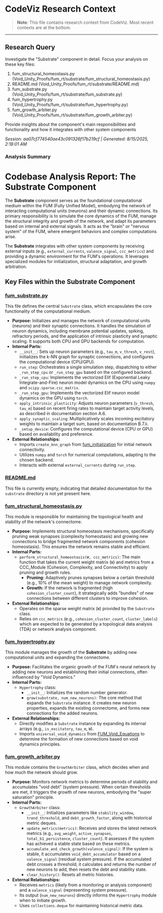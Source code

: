 # CodeViz Research Context

> **Note**: This file contains research context from CodeViz. Most recent contexts are at the bottom.

---

## Research Query

Investigate the "Substrate" component in detail. Focus your analysis on these key files:
1. fum_structural_homeostasis.py (Void_Unity_Proofs/fum_rt/substrate/fum_structural_homeostasis.py)
2. README.md (Void_Unity_Proofs/fum_rt/substrate/README.md)
3. fum_substrate.py (Void_Unity_Proofs/fum_rt/substrate/fum_substrate.py)
4. fum_hypertrophy.py (Void_Unity_Proofs/fum_rt/substrate/fum_hypertrophy.py)
5. fum_growth_arbiter.py (Void_Unity_Proofs/fum_rt/substrate/fum_growth_arbiter.py)

Provide insights about the component's main responsibilities and functionality and how it integrates with other system components

*Session: aa07cf774540ae43c091326f17b219cf | Generated: 8/15/2025, 2:18:01 AM*

### Analysis Summary

# Codebase Analysis Report: The **Substrate** Component

The **Substrate** component serves as the foundational computational medium within the FUM (Fully Unified Model), embodying the network of interacting computational units (neurons) and their dynamic connections. Its primary responsibility is to simulate the core dynamics of the FUM, manage the structural integrity and growth of the network, and adapt its parameters based on internal and external signals. It acts as the "brain" or "nervous system" of the FUM, where emergent behaviors and complex computations arise.

The **Substrate** integrates with other system components by receiving external inputs (e.g., `external_currents`, `valence_signal`, `ccc_metrics`) and providing a dynamic environment for the FUM's operations. It leverages specialized modules for initialization, structural adaptation, and growth arbitration.

## Key Files within the **Substrate** Component

### [fum_substrate.py](Void_Unity_Proofs/fum_rt/substrate/fum_substrate.py)
This file defines the central `Substrate` class, which encapsulates the core functionality of the computational medium.

*   **Purpose:** Initializes and manages the network of computational units (neurons) and their synaptic connections. It handles the simulation of neuron dynamics, including membrane potential updates, spiking, refractory periods, and the application of intrinsic plasticity and synaptic scaling. It supports both CPU and GPU backends for computation.
*   **Internal Parts:**
    *   `__init__`: Sets up neuron parameters (e.g., `tau_m`, `v_thresh`, `v_rest`), initializes the k-NN graph for synaptic connections, and configures the computational device (CPU/GPU).
    *   `run_step`: Orchestrates a single simulation step, dispatching to either `_run_step_cpu` or `_run_step_gpu` based on the configured backend.
    *   `_run_step_cpu`: Implements the vectorized Elif (Exponential Leaky Integrate-and-Fire) neuron model dynamics on the CPU using `numpy` and `scipy.sparse.csc_matrix`.
    *   `_run_step_gpu`: Implements the vectorized Elif neuron model dynamics on the GPU using `torch`.
    *   `apply_intrinsic_plasticity`: Adjusts neuron parameters (`v_thresh`, `tau_m`) based on recent firing rates to maintain target activity levels, as described in documentation section A.6.
    *   `apply_synaptic_scaling`: Multiplicatively scales incoming excitatory weights to maintain a target sum, based on documentation B.7.ii.
    *   `_setup_device`: Configures the computational device (CPU or GPU) based on availability and preference.
*   **External Relationships:**
    *   Imports `create_knn_graph` from [fum_initialization](Void_Unity_Proofs/FUM_Demo_original/fum_initialization.py) for initial network connectivity.
    *   Utilizes `numpy` and `torch` for numerical computations, adapting to the chosen backend.
    *   Interacts with external `external_currents` during `run_step`.

### [README.md](Void_Unity_Proofs/fum_rt/substrate/README.md)
This file is currently empty, indicating that detailed documentation for the `substrate` directory is not yet present here.

### [fum_structural_homeostasis.py](Void_Unity_Proofs/fum_rt/substrate/fum_structural_homeostasis.py)
This module is responsible for maintaining the topological health and stability of the network's connectome.

*   **Purpose:** Implements structural homeostasis mechanisms, specifically pruning weak synapses (complexity homeostasis) and growing new connections to bridge fragmented network components (cohesion homeostasis). This ensures the network remains stable and efficient.
*   **Internal Parts:**
    *   `perform_structural_homeostasis(W, ccc_metrics)`: The main function that takes the current weight matrix (`W`) and metrics from a CCC_Module (Cohesion, Complexity, and Connectivity) to apply pruning and growth rules.
        *   **Pruning:** Adaptively prunes synapses below a certain threshold (e.g., 10% of the mean weight) to manage network complexity.
        *   **Growth:** If the network is fragmented (high `cohesion_cluster_count`), it strategically adds "bundles" of new connections between different clusters to improve cohesion.
*   **External Relationships:**
    *   Operates on the sparse weight matrix (`W`) provided by the `Substrate` class.
    *   Relies on `ccc_metrics` (e.g., `cohesion_cluster_count`, `cluster_labels`) which are expected to be generated by a topological data analysis (TDA) or network analysis component.

### [fum_hypertrophy.py](Void_Unity_Proofs/fum_rt/substrate/fum_hypertrophy.py)
This module manages the growth of the **Substrate** by adding new computational units and expanding the connectome.

*   **Purpose:** Facilitates the organic growth of the FUM's neural network by adding new neurons and establishing their initial connections, often influenced by "Void Dynamics."
*   **Internal Parts:**
    *   `Hypertrophy` class:
        *   `__init__`: Initializes the random number generator.
        *   `grow(substrate, num_new_neurons)`: The core method that expands the `Substrate` instance. It creates new neuron properties, expands the existing connectome, and forms new connections for the added neurons.
*   **External Relationships:**
    *   Directly modifies a `Substrate` instance by expanding its internal arrays (e.g., `is_excitatory`, `tau_m`, `W`).
    *   Imports `universal_void_dynamics` from [FUM_Void_Equations](Void_Unity_Proofs/FUM_Demo_original/FUM_Void_Equations.py) to determine the formation of new connections based on void dynamics principles.

### [fum_growth_arbiter.py](Void_Unity_Proofs/fum_rt/substrate/fum_growth_arbiter.py)
This module contains the `GrowthArbiter` class, which decides when and how much the network should grow.

*   **Purpose:** Monitors network metrics to determine periods of stability and accumulates "void debt" (system pressure). When certain thresholds are met, it triggers the growth of new neurons, embodying the "super saturation" principle.
*   **Internal Parts:**
    *   `GrowthArbiter` class:
        *   `__init__`: Initializes parameters like `stability_window`, `trend_threshold`, and `debt_growth_factor`, along with historical metric deques.
        *   `update_metrics(metrics)`: Receives and stores the latest network metrics (e.g., `avg_weight`, `active_synapses`, `total_b1_persistence`, `cluster_count`). It assesses if the system has achieved a stable state based on these metrics.
        *   `accumulate_and_check_growth(valence_signal)`: If the system is stable, it accumulates `void_debt_accumulator` based on a `valence_signal` (residual system pressure). If the accumulated debt crosses a threshold, it calculates and returns the number of new neurons to add, then resets the debt and stability state.
        *   `clear_history()`: Resets all metric histories.
*   **External Relationships:**
    *   Receives `metrics` (likely from a monitoring or analysis component) and a `valence_signal` (representing system pressure).
    *   Its output (`num_new_neurons`) directly informs the `Hypertrophy` module when to initiate growth.
    *   Uses `collections.deque` for maintaining historical metric data.

